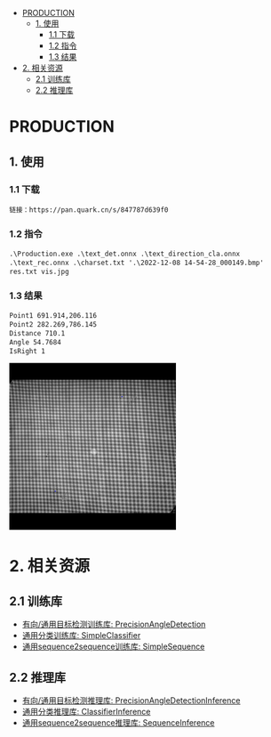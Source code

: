 
<!-- @import "[TOC]" {cmd="toc" depthFrom=1 depthTo=6 orderedList=false} -->

<!-- code_chunk_output -->

- [PRODUCTION](#production)
  - [1. 使用](#1-使用)
    - [1.1 下载](#11-下载)
    - [1.2 指令](#12-指令)
    - [1.3 结果](#13-结果)
- [2. 相关资源](#2-相关资源)
  - [2.1 训练库](#21-训练库)
  - [2.2 推理库](#22-推理库)

<!-- /code_chunk_output -->

# PRODUCTION
## 1. 使用
### 1.1 下载
```
链接：https://pan.quark.cn/s/847787d639f0
```
### 1.2 指令
```
.\Production.exe .\text_det.onnx .\text_direction_cla.onnx .\text_rec.onnx .\charset.txt '.\2022-12-08 14-54-28_000149.bmp' res.txt vis.jpg
```
### 1.3 结果
```
Point1 691.914,206.116
Point2 282.269,786.145
Distance 710.1
Angle 54.7684
IsRight 1
```
<img src="./imgs/vis.jpg" height=300 width=300>

# 2. 相关资源

## 2.1 训练库
* [有向/通用目标检测训练库: PrecisionAngleDetection](https://github.com/johnson-magic/PrecisionAngleDetection)
* [通用分类训练库: SimpleClassifier](https://github.com/johnson-magic/SimpleClassifier)
* [通用sequence2sequence训练库: SimpleSequence](https://github.com/johnson-magic/SimpleSequence)

## 2.2 推理库
* [有向/通用目标检测推理库: PrecisionAngleDetectionInference](https://github.com/johnson-magic/PrecisionAngleDetectionInference)
* [通用分类推理库: ClassifierInference](https://github.com/johnson-magic/ClassifierInference)
* [通用sequence2sequence推理库: SequenceInference](https://github.com/johnson-magic/SequenceInference)